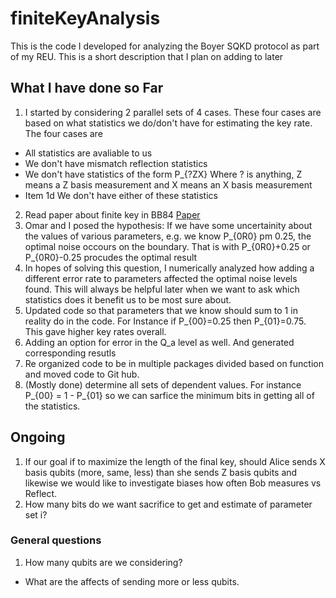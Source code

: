 # finiteKeyAnalysis
This is the code I developed for analyzing the Boyer SQKD protocol as part of my REU. This is a short description that I plan on adding to later

## What I have done so Far
1. I started by considering 2 parallel sets of 4 cases. These four cases are based on what statistics we do/don't have for estimating the key rate. The four cases are
*  All statistics are avaliable to us
*  We don't have mismatch reflection statistics
*  We don't have statistics of the form P_{?ZX} Where ? is anything, Z means a Z basis measurement and X means an X basis measurement
* Item 1d We don't have either of these statistics
2. Read paper about finite key in BB84 [Paper](https://journals.aps.org/prl/pdf/10.1103/PhysRevLett.100.200501)
3. Omar and I posed the hypothesis: If we have some uncertainity about the values of various parameters, e.g. we know P_{0R0} pm 0.25, the optimal noise occours on the boundary. That is with P_{0R0}+0.25 or P_{0R0}-0.25 procudes the optimal result
4. In hopes of solving this question, I numerically analyzed how adding a different error rate to parameters affected the optimal noise levels found. This will always be helpful later when we want to ask which statistics does it benefit us to be most sure about. 
5. Updated code so that parameters that we know should sum to 1 in reality do in the code. For Instance if P_{00}=0.25 then P_{01}=0.75. This gave higher key rates overall.
6. Adding an option for error in the Q_a level as well. And generated corresponding resutls
7. Re organized code to be in multiple packages divided based on function and moved code to Git hub.
8. (Mostly done) determine all sets of dependent values. For instance P_{00} = 1 - P_{01} so we can sarfice the minimum bits in getting all of the statistics.  
## Ongoing
1. If our goal if to maximize the length of the final key, should Alice sends X basis qubits (more, same, less) than she sends Z basis qubits and likewise we would like to investigate biases how often Bob measures vs Reflect. 
2. How many bits do we want sacrifice to get and estimate of parameter set i? 
### General questions
1. How many qubits are we considering?
*  What are the affects of sending more or less qubits.
